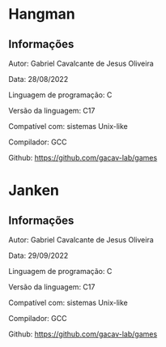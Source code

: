 # Hangman

## Informações

Autor: Gabriel Cavalcante de Jesus Oliveira

Data: 28/08/2022

Linguagem de programação: C

Versão da linguagem: C17

Compatível com: sistemas Unix-like

Compilador: GCC

Github: https://github.com/gacav-lab/games

# Janken

## Informações

Autor: Gabriel Cavalcante de Jesus Oliveira

Data: 29/09/2022

Linguagem de programação: C

Versão da linguagem: C17

Compatível com: sistemas Unix-like

Compilador: GCC

Github: https://github.com/gacav-lab/games

